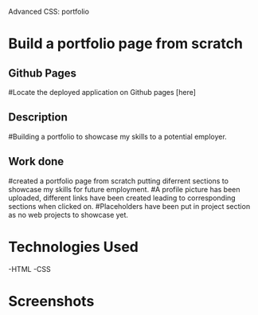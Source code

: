 Advanced CSS: portfolio
# Build a portfolio page from scratch

## Github Pages
#Locate the deployed application on Github pages [here]

## Description
#Building a portfolio to showcase my skills to a potential employer.    

## Work done
#created a portfolio page from scratch putting diferrent sections to showcase my skills for future employment.
#A profile picture has been uploaded, different links have been created leading to corresponding sections when clicked on.
#Placeholders have been put in project section as no web projects to showcase yet. 


# Technologies Used
-HTML
-CSS

# Screenshots

